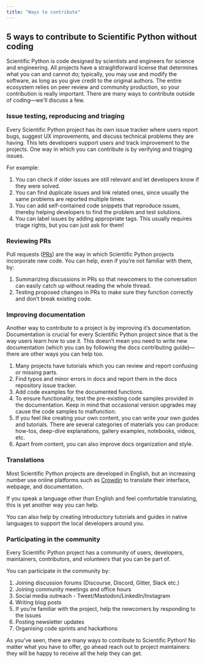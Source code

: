 ```yaml
---
title: "Ways to contribute"
---
```


<!--
# 1.3 Ways to contribute


## Topic:
Other ways to contribute to open source in which you don’t necessarily have to code.

## Outline:
- Issue testing and triaging
- Reviewing PRs
- Translations
- Improving documentation
- Participating in the community/Community outreach

-->

## 5 ways to contribute to Scientific Python without coding

<!-- youtube id=_9Jge-BN6Ew loading=lazy -->

<!--
Hello everyone, I’m Juanita.
Welcome to the Scientific Python videos! Today I will be sharing with you some ways in which you can contribute to open source software projects without actually having to code.
-->

Scientific Python is code designed by scientists and engineers for science and engineering.
All projects have a straightforward license that determines what you can and cannot do; typically, you may use and modify the software, as long as you give credit to the original authors.
The entire ecosystem relies on peer review and community production, so your contribution is really important.
There are many ways to contribute outside of coding—we'll discuss a few.

### Issue testing, reproducing and triaging

Every Scientific Python project has its own issue tracker where users report bugs, suggest UX improvements, and discuss technical problems they are having.
This lets developers support users and track improvement to the projects.
One way in which you can contribute is by verifying and triaging issues.

For example:

1. You can check if older issues are still relevant and let developers know if they were solved.
2. You can find duplicate issues and link related ones, since usually the same problems are reported multiple times.
3. You can add self-contained code snippets that reproduce issues, thereby helping developers to find the problem and test solutions.
4. You can label issues by adding appropriate tags. This usually requires triage rights, but you can just ask for them!

### Reviewing PRs

Pull requests ([PRs](https://docs.github.com/en/pull-requests/collaborating-with-pull-requests/proposing-changes-to-your-work-with-pull-requests/creating-a-pull-request)) are the way in which Scientific Python projects incorporate new code.
You can help, even if you’re not familiar with them, by:

1. Summarizing discussions in PRs so that newcomers to the conversation can easily catch up without reading the whole thread.
2. Testing proposed changes in PRs to make sure they function correctly and don’t break existing code.

### Improving documentation

Another way to contribute to a project is by improving it’s documentation.
Documentation is crucial for every Scientific Python project since that is the way users learn how to use it.
This doesn’t mean you need to write new documentation (which you can by following the docs contributing guide)—there are other ways you can help too.

1. Many projects have tutorials which you can review and report confusing or missing parts.
2. Find typos and minor errors in docs and report them in the docs repository issue tracker.
3. Add code examples for the documented functions.
4. To ensure functionality, test the pre-existing code samples provided in the documentation. Keep in mind that occasional version upgrades may cause the code samples to malfunction.
5. If you feel like creating your own content, you can write your own guides and tutorials.
   There are several categories of materials you can produce: how-tos, deep-dive explanations, gallery examples, notebooks, videos, etc.
6. Apart from content, you can also improve docs organization and style.

### Translations

Most Scientific Python projects are developed in English, but an increasing number use online platforms such as [Crowdin](https://crowdin.com/) to translate their interface, webpage, and documentation.

If you speak a language other than English and feel comfortable translating, this is yet another way you can help.

You can also help by creating introductory tutorials and guides in native languages to support the local developers around you.

### Participating in the community

Every Scientific Python project has a community of users, developers, maintainers, contributors, and volunteers that you can be part of.

You can participate in the community by:

1. Joining discussion forums (Discourse, Discord, Gitter, Slack etc.)
2. Joining community meetings and office hours
3. Social media outreach - Tweet/Mastodon/LinkedIn/Instagram
4. Writing blog posts
5. If you’re familiar with the project, help the newcomers by responding to the issues
6. Posting newsletter updates
7. Organising code sprints and hackathons

As you've seen, there are many ways to contribute to Scientific Python! No matter what you have to offer, go ahead reach out to project maintainers: they will be happy to receive all the help they can get.

<!--
-Thanks for watching and welcome to Scientific Python!
-->
